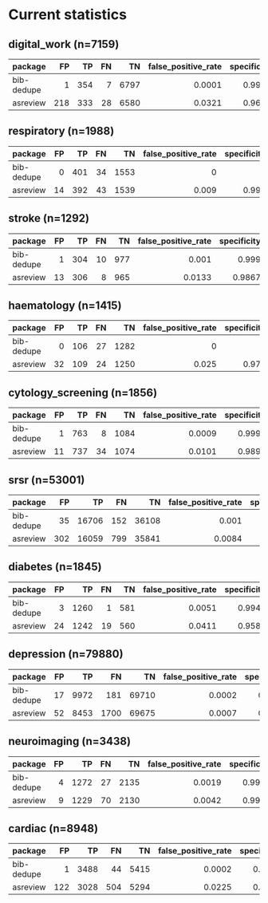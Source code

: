 # Current statistics

## digital_work (n=7159)

| package    |   FP |   TP |   FN |   TN |   false_positive_rate |   specificity |   sensitivity |   precision |     f1 |
|:-----------|-----:|-----:|-----:|-----:|----------------------:|--------------:|--------------:|------------:|-------:|
| bib-dedupe |    1 |  354 |    7 | 6797 |                0.0001 |        0.9999 |        0.9806 |      0.9972 | 0.9888 |
| asreview   |  218 |  333 |   28 | 6580 |                0.0321 |        0.9679 |        0.9224 |      0.6044 | 0.7303 |

## respiratory (n=1988)

| package    |   FP |   TP |   FN |   TN |   false_positive_rate |   specificity |   sensitivity |   precision |     f1 |
|:-----------|-----:|-----:|-----:|-----:|----------------------:|--------------:|--------------:|------------:|-------:|
| bib-dedupe |    0 |  401 |   34 | 1553 |                 0     |         1     |        0.9218 |      1      | 0.9593 |
| asreview   |   14 |  392 |   43 | 1539 |                 0.009 |         0.991 |        0.9011 |      0.9655 | 0.9322 |

## stroke (n=1292)

| package    |   FP |   TP |   FN |   TN |   false_positive_rate |   specificity |   sensitivity |   precision |     f1 |
|:-----------|-----:|-----:|-----:|-----:|----------------------:|--------------:|--------------:|------------:|-------:|
| bib-dedupe |    1 |  304 |   10 |  977 |                0.001  |        0.999  |        0.9682 |      0.9967 | 0.9822 |
| asreview   |   13 |  306 |    8 |  965 |                0.0133 |        0.9867 |        0.9745 |      0.9592 | 0.9668 |

## haematology (n=1415)

| package    |   FP |   TP |   FN |   TN |   false_positive_rate |   specificity |   sensitivity |   precision |     f1 |
|:-----------|-----:|-----:|-----:|-----:|----------------------:|--------------:|--------------:|------------:|-------:|
| bib-dedupe |    0 |  106 |   27 | 1282 |                 0     |         1     |        0.797  |       1     | 0.887  |
| asreview   |   32 |  109 |   24 | 1250 |                 0.025 |         0.975 |        0.8195 |       0.773 | 0.7956 |

## cytology_screening (n=1856)

| package    |   FP |   TP |   FN |   TN |   false_positive_rate |   specificity |   sensitivity |   precision |     f1 |
|:-----------|-----:|-----:|-----:|-----:|----------------------:|--------------:|--------------:|------------:|-------:|
| bib-dedupe |    1 |  763 |    8 | 1084 |                0.0009 |        0.9991 |        0.9896 |      0.9987 | 0.9941 |
| asreview   |   11 |  737 |   34 | 1074 |                0.0101 |        0.9899 |        0.9559 |      0.9853 | 0.9704 |

## srsr (n=53001)

| package    |   FP |    TP |   FN |    TN |   false_positive_rate |   specificity |   sensitivity |   precision |     f1 |
|:-----------|-----:|------:|-----:|------:|----------------------:|--------------:|--------------:|------------:|-------:|
| bib-dedupe |   35 | 16706 |  152 | 36108 |                0.001  |        0.999  |        0.991  |      0.9979 | 0.9944 |
| asreview   |  302 | 16059 |  799 | 35841 |                0.0084 |        0.9916 |        0.9526 |      0.9815 | 0.9669 |

## diabetes (n=1845)

| package    |   FP |   TP |   FN |   TN |   false_positive_rate |   specificity |   sensitivity |   precision |     f1 |
|:-----------|-----:|-----:|-----:|-----:|----------------------:|--------------:|--------------:|------------:|-------:|
| bib-dedupe |    3 | 1260 |    1 |  581 |                0.0051 |        0.9949 |        0.9992 |      0.9976 | 0.9984 |
| asreview   |   24 | 1242 |   19 |  560 |                0.0411 |        0.9589 |        0.9849 |      0.981  | 0.983  |

## depression (n=79880)

| package    |   FP |   TP |   FN |    TN |   false_positive_rate |   specificity |   sensitivity |   precision |     f1 |
|:-----------|-----:|-----:|-----:|------:|----------------------:|--------------:|--------------:|------------:|-------:|
| bib-dedupe |   17 | 9972 |  181 | 69710 |                0.0002 |        0.9998 |        0.9822 |      0.9983 | 0.9902 |
| asreview   |   52 | 8453 | 1700 | 69675 |                0.0007 |        0.9993 |        0.8326 |      0.9939 | 0.9061 |

## neuroimaging (n=3438)

| package    |   FP |   TP |   FN |   TN |   false_positive_rate |   specificity |   sensitivity |   precision |     f1 |
|:-----------|-----:|-----:|-----:|-----:|----------------------:|--------------:|--------------:|------------:|-------:|
| bib-dedupe |    4 | 1272 |   27 | 2135 |                0.0019 |        0.9981 |        0.9792 |      0.9969 | 0.988  |
| asreview   |    9 | 1229 |   70 | 2130 |                0.0042 |        0.9958 |        0.9461 |      0.9927 | 0.9689 |

## cardiac (n=8948)

| package    |   FP |   TP |   FN |   TN |   false_positive_rate |   specificity |   sensitivity |   precision |     f1 |
|:-----------|-----:|-----:|-----:|-----:|----------------------:|--------------:|--------------:|------------:|-------:|
| bib-dedupe |    1 | 3488 |   44 | 5415 |                0.0002 |        0.9998 |        0.9875 |      0.9997 | 0.9936 |
| asreview   |  122 | 3028 |  504 | 5294 |                0.0225 |        0.9775 |        0.8573 |      0.9613 | 0.9063 |
